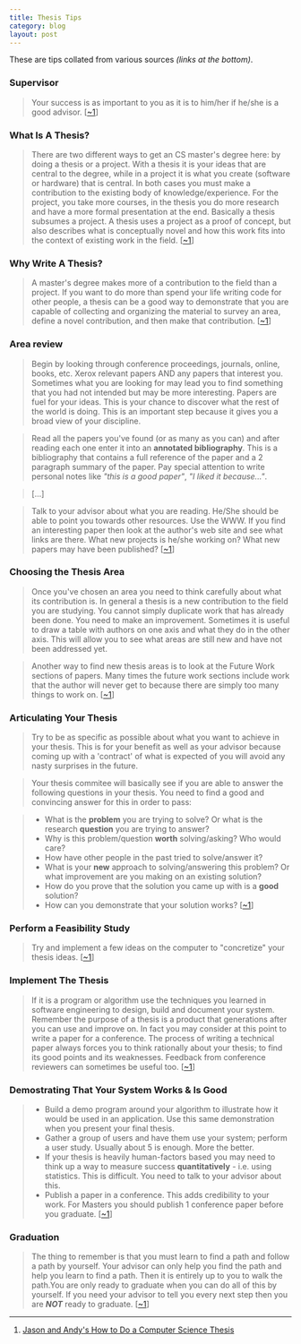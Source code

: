 ```yaml
---
title: Thesis Tips
category: blog
layout: post
---
```


These are tips collated from various sources _(links at the bottom)_.


### Supervisor

> Your success is as important to you as it is to him/her if he/she is a good
> advisor. [[~1][1]]


### What Is A Thesis?

> There are two different ways to get an CS master's degree here: by doing a
> thesis or a project. With a thesis it is your ideas that are central to the
> degree, while in a project it is what you create (software or hardware) that
> is central. In both cases you must make a contribution to the existing body of
> knowledge/experience. For the project, you take more courses, in the thesis
> you do more research and have a more formal presentation at the end. Basically
> a thesis subsumes a project. A thesis uses a project as a proof of concept,
> but also describes what is conceptually novel and how this work fits into the
> context of existing work in the field. [[~1][1]]


### Why Write A Thesis?

> A master's degree makes more of a contribution to the field than a project. If
> you want to do more than spend your life writing code for other people, a
> thesis can be a good way to demonstrate that you are capable of collecting and
> organizing the material to survey an area, define a novel contribution, and
> then make that contribution. [[~1][1]]


### Area review

> Begin by looking through conference proceedings, journals, online, books, etc.
> Xerox relevant papers AND any papers that interest you. Sometimes what you are
> looking for may lead you to find something that you had not intended but may
> be more interesting. Papers are fuel for your ideas. This is your chance to
> discover what the rest of the world is doing. This is an important step
> because it gives you a broad view of your discipline.

> Read all the papers you've found (or as many as you can) and after reading
> each one enter it into an **annotated bibliography**. This is a bibliography
> that contains a full reference of the paper and a 2 paragraph summary of the
> paper. Pay special attention to write personal notes like _"this is a good
> paper"_, _"I liked it because..."_.

> [...]

> Talk to your advisor about what you are reading. He/She should be able to
> point you towards other resources. Use the WWW. If you find an interesting
> paper then look at the author's web site and see what links are there. What
> new projects is he/she working on? What new papers may have been published?
> [[~1][1]]


### Choosing the Thesis Area

> Once you've chosen an area you need to think carefully about what its
> contribution is. In general a thesis is a new contribution to the field you
> are studying. You cannot simply duplicate work that has already been done. You
> need to make an improvement. Sometimes it is useful to draw a table with
> authors on one axis and what they do in the other axis. This will allow you to
> see what areas are still new and have not been addressed yet.

> Another way to find new thesis areas is to look at the Future Work sections of
> papers. Many times the future work sections include work that the author will
> never get to because there are simply too many things to work on. [[~1][1]]


### Articulating Your Thesis

> Try to be as specific as possible about what you want to achieve in your
> thesis. This is for your benefit as well as your advisor because coming up
> with a 'contract' of what is expected of you will avoid any nasty surprises in
> the future.

> Your thesis commitee will basically see if you are able to answer the
> following questions in your thesis. You need to find a good and convincing
> answer for this in order to pass:

> * What is the **problem** you are trying to solve? Or what is the research
>   **question** you are trying to answer?
> * Why is this problem/question **worth** solving/asking? Who would care?
> * How have other people in the past tried to solve/answer it?
> * What is your **new** approach to solving/answering this problem? Or what improvement are you making on an existing solution?
> * How do you prove that the solution you came up with is a **good** solution?
> * How can you demonstrate that your solution works?
> [[~1][1]]


### Perform a Feasibility Study

> Try and implement a few ideas on the computer to "concretize" your thesis
> ideas. [[~1][1]]


### Implement The Thesis

> If it is a program or algorithm use the techniques you learned in software
> engineering to design, build and document your system. Remember the purpose of
> a thesis is a product that generations after you can use and improve on. In
> fact you may consider at this point to write a paper for a conference. The
> process of writing a technical paper always forces you to think rationally
> about your thesis; to find its good points and its weaknesses. Feedback from
> conference reviewers can sometimes be useful too. [[~1][1]]


### Demostrating That Your System Works & Is Good

> * Build a demo program around your algorithm to illustrate how it would be
>   used in an application. Use this same demonstration when you present your
>   final thesis.
> * Gather a group of users and have them use your system; perform a user study.
>   Usually about 5 is enough. More the better.
> * If your thesis is heavily human-factors based you may need to think up a way
>   to measure success **quantitatively** - i.e. using statistics. This is
>   difficult. You need to talk to your advisor about this.
> * Publish a paper in a conference. This adds credibility to your work. For
>   Masters you should publish 1 conference paper before you graduate.
> [[~1][1]]


### Graduation

> The thing to remember is that you must learn to find a path and follow a path
> by yourself. Your advisor can only help you find the path and help you learn
> to find a path. Then it is entirely up to you to walk the path.You are only
> ready to graduate when you can do all of this by yourself. If you need your
> advisor to tell you every next step then you are **_NOT_** ready to graduate.
> [[~1][1]]


---
1. [Jason and Andy's How to Do a Computer Science Thesis][1]

[1]: http://www.evl.uic.edu/spiff/fear/thesis/index.html
